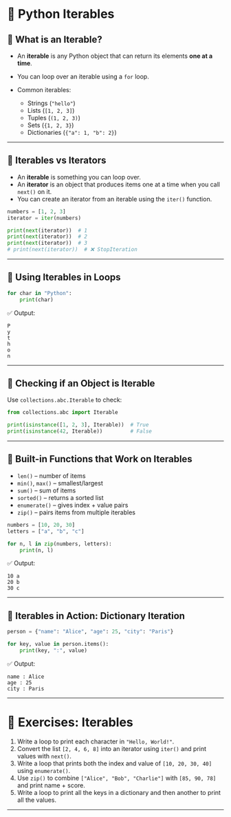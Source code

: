 # 📘 Python Iterables

## 🔹 What is an Iterable?

* An **iterable** is any Python object that can return its elements **one at a time**.
* You can loop over an iterable using a `for` loop.
* Common iterables:

  * Strings (`"hello"`)
  * Lists (`[1, 2, 3]`)
  * Tuples (`(1, 2, 3)`)
  * Sets (`{1, 2, 3}`)
  * Dictionaries (`{"a": 1, "b": 2}`)

---

## 🔹 Iterables vs Iterators

* An **iterable** is something you can loop over.
* An **iterator** is an object that produces items one at a time when you call `next()` on it.
* You can create an iterator from an iterable using the `iter()` function.

```python
numbers = [1, 2, 3]
iterator = iter(numbers)

print(next(iterator))  # 1
print(next(iterator))  # 2
print(next(iterator))  # 3
# print(next(iterator))  # ❌ StopIteration
```

---

## 🔹 Using Iterables in Loops

```python
for char in "Python":
    print(char)
```

✅ Output:

```
P
y
t
h
o
n
```

---

## 🔹 Checking if an Object is Iterable

Use `collections.abc.Iterable` to check:

```python
from collections.abc import Iterable

print(isinstance([1, 2, 3], Iterable))  # True
print(isinstance(42, Iterable))         # False
```

---

## 🔹 Built-in Functions that Work on Iterables

* `len()` – number of items
* `min()`, `max()` – smallest/largest
* `sum()` – sum of items
* `sorted()` – returns a sorted list
* `enumerate()` – gives index + value pairs
* `zip()` – pairs items from multiple iterables

```python
numbers = [10, 20, 30]
letters = ["a", "b", "c"]

for n, l in zip(numbers, letters):
    print(n, l)
```

✅ Output:

```
10 a
20 b
30 c
```

---

## 🔹 Iterables in Action: Dictionary Iteration

```python
person = {"name": "Alice", "age": 25, "city": "Paris"}

for key, value in person.items():
    print(key, ":", value)
```

✅ Output:

```
name : Alice
age : 25
city : Paris
```

---

# 📝 Exercises: Iterables

1. Write a loop to print each character in `"Hello, World!"`.
2. Convert the list `[2, 4, 6, 8]` into an iterator using `iter()` and print values with `next()`.
3. Write a loop that prints both the index and value of `[10, 20, 30, 40]` using `enumerate()`.
4. Use `zip()` to combine `["Alice", "Bob", "Charlie"]` with `[85, 90, 78]` and print name + score.
5. Write a loop to print all the keys in a dictionary and then another to print all the values.

---
